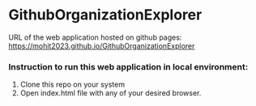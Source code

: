# GithubOrganizationExplorer

URL of the web application hosted on github pages: https://mohit2023.github.io/GithubOrganizationExplorer

### Instruction to run this web application in local environment:
1) Clone this repo on your system
2) Open index.html file with any of your desired browser.
